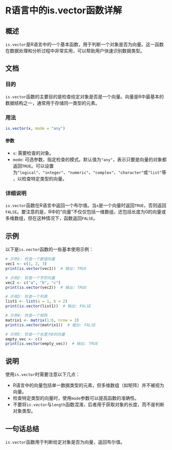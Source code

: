 <!--
Meta Description: # R语言中的is.vector函数详解 ## 概述 `is.vector`是R语言中的一个基本函数，用于判断一个对象是否为向量。这一函数在数据处理和分析过程中非常实用，可以帮助用户快速识别数据类型。 ## 文档 ### 目的 `is.vector`函数的主要目的是检查给定对象是否是一个向量。向量是...
Meta Keywords: vector, true, print, false, mode
-->

# R语言中的is.vector函数详解

## 概述
`is.vector`是R语言中的一个基本函数，用于判断一个对象是否为向量。这一函数在数据处理和分析过程中非常实用，可以帮助用户快速识别数据类型。

## 文档
### 目的
`is.vector`函数的主要目的是检查给定对象是否是一个向量。向量是R中最基本的数据结构之一，通常用于存储同一类型的元素。

### 用法
```R
is.vector(x, mode = "any")
```

#### 参数
- `x`: 需要检查的对象。
- `mode`: 可选参数，指定检查的模式。默认值为`"any"`，表示只要是向量的对象都返回`TRUE`。可以设置为`"logical"`、`"integer"`、`"numeric"`、`"complex"`、`"character"`或`"list"`等，以检查特定类型的向量。

### 详细说明
`is.vector`函数在R语言中返回一个布尔值。当`x`是一个向量时返回`TRUE`，否则返回`FALSE`。要注意的是，R中的“向量”不仅仅包括一维数组，还包括长度为0的向量或多维数组，但在这种情况下，函数返回`FALSE`。

## 示例
以下是`is.vector`函数的一些基本使用示例：

```R
# 示例1: 检查一个数值向量
vec1 <- c(1, 2, 3)
print(is.vector(vec1))  # 输出: TRUE

# 示例2: 检查一个字符向量
vec2 <- c("a", "b", "c")
print(is.vector(vec2))  # 输出: TRUE

# 示例3: 检查一个列表
list1 <- list(a = 1, b = 2)
print(is.vector(list1))  # 输出: FALSE

# 示例4: 检查一个矩阵
matrix1 <- matrix(1:6, nrow = 2)
print(is.vector(matrix1))  # 输出: FALSE

# 示例5: 检查一个长度为0的向量
empty_vec <- c()
print(is.vector(empty_vec))  # 输出: TRUE
```

## 说明
使用`is.vector`时需要注意以下几点：
- R语言中的向量包括单一数据类型的元素，但多维数组（如矩阵）并不被视为向量。
- 检查特定类型的向量时，使用`mode`参数可以提高函数的准确性。
- 不要将`is.vector`与`length`函数混淆，后者用于获取对象的长度，而不是判断对象类型。

## 一句话总结
`is.vector`函数用于判断给定对象是否为向量，返回布尔值。